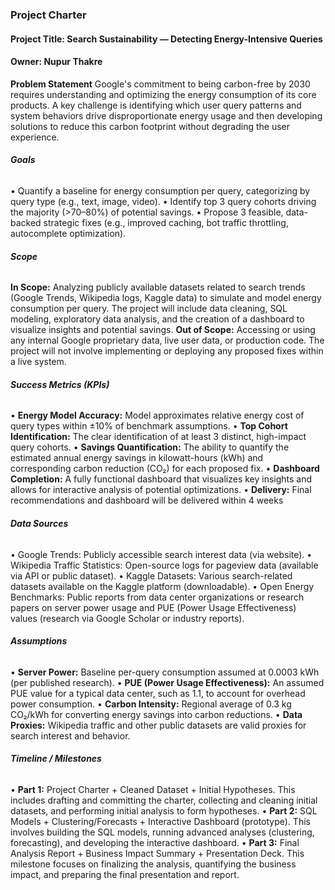 ### **Project Charter**



#### **Project Title: Search Sustainability — Detecting Energy-Intensive Queries**

#### **Owner: Nupur Thakre**



**Problem Statement**
Google's commitment to being carbon-free by 2030 requires understanding and optimizing the energy consumption of its core products. A key challenge is identifying which user query patterns and system behaviors drive disproportionate energy usage and then developing solutions to reduce this carbon footprint without degrading the user experience.



###### **Goals**

• Quantify a baseline for energy consumption per query, categorizing by query type (e.g., text, image, video).
• Identify top 3 query cohorts driving the majority (>70–80%) of potential savings.
• Propose 3 feasible, data-backed strategic fixes (e.g., improved caching, bot traffic throttling, autocomplete optimization).



###### **Scope**

**In Scope:** Analyzing publicly available datasets related to search trends (Google Trends, Wikipedia logs, Kaggle data) to simulate and model energy consumption per query. The project will include data cleaning, SQL modeling, exploratory data analysis, and the creation of a dashboard to visualize insights and potential savings.
**Out of Scope:** Accessing or using any internal Google proprietary data, live user data, or production code. The project will not involve implementing or deploying any proposed fixes within a live system.



###### **Success Metrics (KPIs)**

• **Energy Model Accuracy:** Model approximates relative energy cost of query types within ±10% of benchmark assumptions.
• **Top Cohort Identification:** The clear identification of at least 3 distinct, high-impact query cohorts.
• **Savings Quantification:** The ability to quantify the estimated annual energy savings in kilowatt-hours (kWh) and corresponding carbon reduction (CO₂) for each proposed fix.
• **Dashboard Completion:** A fully functional dashboard that visualizes key insights and allows for interactive analysis of potential optimizations.
• **Delivery:** Final recommendations and dashboard will be delivered within 4 weeks



###### **Data Sources**

• Google Trends: Publicly accessible search interest data (via website).
• Wikipedia Traffic Statistics: Open-source logs for pageview data (available via API or public dataset).
• Kaggle Datasets: Various search-related datasets available on the Kaggle platform (downloadable).
• Open Energy Benchmarks: Public reports from data center organizations or research papers on server power usage and PUE (Power Usage Effectiveness) values (research via Google Scholar or industry reports).



###### **Assumptions**

• **Server Power:** Baseline per-query consumption assumed at 0.0003 kWh (per published research).
• **PUE (Power Usage Effectiveness):** An assumed PUE value for a typical data center, such as 1.1, to account for overhead power consumption.
• **Carbon Intensity:** Regional average of 0.3 kg CO₂/kWh for converting energy savings into carbon reductions.
• **Data Proxies:** Wikipedia traffic and other public datasets are valid proxies for search interest and behavior.



###### **Timeline / Milestones**

• **Part 1:** Project Charter + Cleaned Dataset + Initial Hypotheses. This includes drafting and committing the charter, collecting and cleaning initial datasets, and performing initial analysis to form hypotheses.
• **Part 2:** SQL Models + Clustering/Forecasts + Interactive Dashboard (prototype). This involves building the SQL models, running advanced analyses (clustering, forecasting), and developing the interactive dashboard.
• **Part 3:** Final Analysis Report + Business Impact Summary + Presentation Deck. This milestone focuses on finalizing the analysis, quantifying the business impact, and preparing the final presentation and report.

